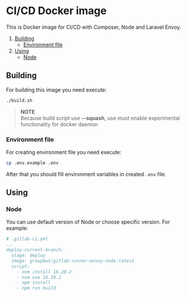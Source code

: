 # CI/CD Docker image

This is Docker image for CI/CD with Composer, Node and Laravel Envoy.

1. [Building](#building)
    - [Environment file](#environment-file)
1. [Using](#using)
    - [Node](#node)

## Building

For building this image you need execute:
```sh
./build.sh
```

> **NOTE**  
> Because build script use **--squash**, use must enable experimental functionality for docker daemon

### Environment file

For creating environment file you need execute:
```sh
cp .env.example .env
```
After that you should fill environment variables in created `.env` file.

## Using

### Node

You can use default version of Node or choose specific version. For example:
```yml
# .gitlab-ci.yml
...
deploy-current-branch:
  stage: deploy
  image: groupbwt/gitlab-runner-envoy-node:latest
  script:
    - nvm install 16.20.2
    - nvm use 16.20.2
    - npm install
    - npm run build
```